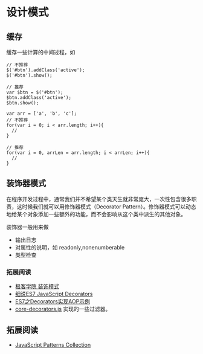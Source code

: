 # 设计模式
## 缓存
缓存一些计算的中间过程，如
```
// 不推荐
$('#btn').addClass('active');
$('#btn').show();

// 推荐
var $btn = $('#btn');
$btn.addClass('active');
$btn.show();

var arr = ['a', 'b', 'c'];
// 不推荐
for(var i = 0; i < arr.length; i++){
  //
}

// 推荐
for(var i = 0, arrLen = arr.length; i < arrLen; i++){
  //
}
```

## 装饰器模式
在程序开发过程中，通常我们并不希望某个类天生就非常庞大，一次性包含很多职责，这时候我们就可以用修饰器模式（Decorator Pattern）。修饰器模式可以动态地给某个对象添加一些额外的功能，而不会影响从这个类中派生的其他对象。

装饰器一般用来做
* 输出日志
* 对属性的说明，如 readonly,nonenumberable
* 类型检查

### 拓展阅读
* [极客学院 装饰模式](http://wiki.jikexueyuan.com/project/javascript-design-patterns/decorative-pattern.html)
* [细说ES7 JavaScript Decorators](http://greengerong.com/blog/2015/09/24/es7-javascript-decorators/)
* [ES7之Decorators实现AOP示例](http://greengerong.com/blog/2015/09/23/es7-zhi-decorators-shi-xian-aopshi-li/)
* [core-decorators.js](https://github.com/jayphelps/core-decorators.js) 实现的一些过滤器。


## 拓展阅读
* [JavaScript Patterns Collection](http://shichuan.github.io/javascript-patterns/#jquery-patterns)
